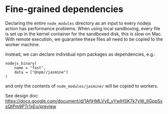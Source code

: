 # Fine-grained dependencies

Declaring the entire `node_modules` directory as an input to every nodejs action
has performance problems. When using local sandboxing, every file is set up in
the kernel container for the sandboxed disk, this is slow on Mac. With remote
execution, we guarantee these files all need to be copied to the worker machine.

Instead, we can declare individual npm packages as dependencies, e.g.:
```
nodejs_binary(
    name = "fast",
    data = ["@npm//jasmine"]
)
```

and only the contents of `node_modules/jasmine/` will be copied to workers.

See design doc:
https://docs.google.com/document/d/1AfjHMLVyE_vYwlHSK7k7yW_IIGppSxsQtPm9PTr1xEo/preview
